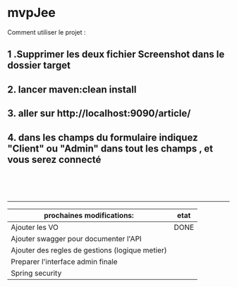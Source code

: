 

<br /><br /><br />

# mvpJee #
Comment utiliser le projet : 
<br />

##  1 .Supprimer les deux fichier Screenshot dans le dossier target ##
##  2. lancer maven:clean install  ##
##  3. aller sur http://localhost:9090/article/ ##
 
##  4. dans les champs du formulaire indiquez "Client" ou "Admin" dans tout les champs , et vous serez connecté ##






<br /><br /><br />


- - - - - - - - - - - - - - -






 prochaines modifications:                    |  etat
-------------                                   | ------------------------
Ajouter les VO                                  |  DONE
Ajouter swagger pour documenter l'API           | 
Ajouter des regles de gestions (logique metier) |
Preparer l'interface admin finale               |
Spring security                                 |
